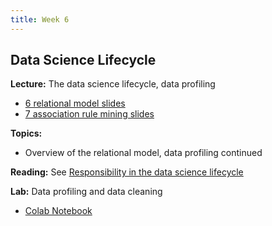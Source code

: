 ```yaml
---
title: Week 6
---
```


## Data Science Lifecycle

**Lecture:** The data science lifecycle, data profiling

*   [6 relational model slides](../../../assets/6_Relational.pdf)
*   [7 association rule mining slides](../../../assets/7_Apriori.pdf)

**Topics:**
*   Overview of the relational model, data profiling continued

**Reading:** See [Responsibility in the data science lifecycle](../../../assets/lifecycle_reader.pdf)

**Lab:** Data profiling and data cleaning

* [Colab Notebook](https://drive.google.com/file/d/1JYlzGZKxGQftHywmWVtioj_EbiT8SJ1D/view?usp=sharing)
